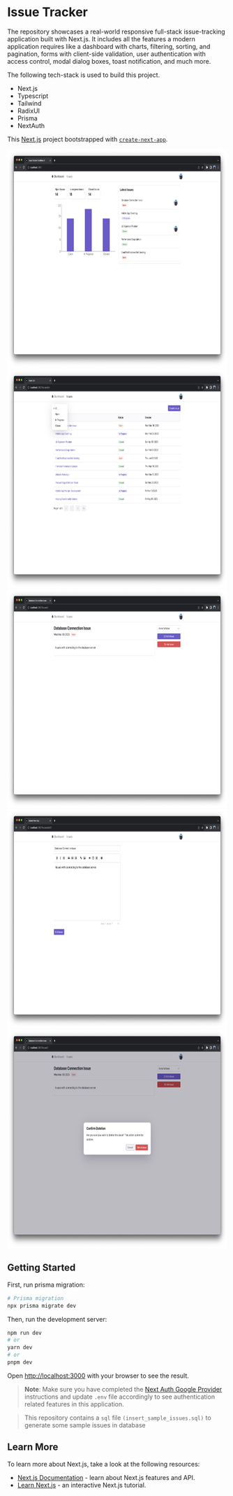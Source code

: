 # Issue Tracker

The repository showcases a real-world responsive full-stack issue-tracking application built with Next.js. It includes all the features a modern application requires like a dashboard with charts, filtering, sorting, and pagination, forms with client-side validation, user authentication with access control, modal dialog boxes, toast notification, and much more.

The following tech-stack is used to build this project.

- Next.js
- Typescript
- Tailwind
- RadixUI
- Prisma
- NextAuth

This [Next.js](https://nextjs.org/) project bootstrapped with [`create-next-app`](https://github.com/vercel/next.js/tree/canary/packages/create-next-app).

<div align="center">
   <img height="500" src="/.github/images/issues-dashboard.png" />
   <img height="500" src="/.github/images/issue-list.png" />
   <img height="500" src="/.github/images/issue-details.png" />
   <img height="500" src="/.github/images/issue-edit.png" />
   <img height="500" src="/.github/images/issue-delete.png" />
</div>

## Getting Started

First, run prisma migration:

```bash
# Prisma migration
npx prisma migrate dev
```

Then, run the development server:

```bash
npm run dev
# or
yarn dev
# or
pnpm dev
```

Open [http://localhost:3000](http://localhost:3000) with your browser to see the result.

> **Note**: Make sure you have completed the [Next Auth Google Provider](https://next-auth.js.org/providers/google) instructions and update `.env` file accordingly to see authentication related features in this application.

> This repository contains a `sql` file `(insert_sample_issues.sql)` to generate some sample issues in database

## Learn More

To learn more about Next.js, take a look at the following resources:

- [Next.js Documentation](https://nextjs.org/docs) - learn about Next.js features and API.
- [Learn Next.js](https://nextjs.org/learn) - an interactive Next.js tutorial.
